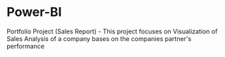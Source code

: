 # Power-BI
Portfolio Project (Sales Report) - 
This project focuses on Visualization of Sales Analysis of a company bases on the companies partner's performance
